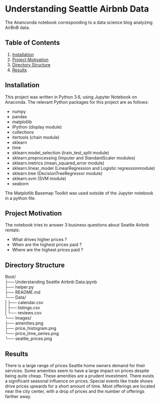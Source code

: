 # Understanding Seattle Airbnb Data
The Ananconda notebook corresponding to a data science blog analyzing AirBnB data.

## Table of Contents

1. [Installation](#installation)
2. [Project Motivation](#motivation)
3. [Directory Structure](#directoryStructure)
4. [Results](#results)

## Installation <a name="installation"></a>

This project was written in Python 3.6, using Jupyter Notebook on Anaconda. The relevant Python packages for this project are as follows:

- numpy
- pandas
- matplotlib
- IPython (display module)
- collections
- itertools (chain module)
- sklearn
- time
- sklearn.model_selection (train_test_split module)
- sklearn.preprocessing (Imputer and StandardScaler modules)
- sklearn.metrics (mean_squared_error module)
- sklearn.linear_model (LinearRegression and Logistic regressionmodule)
- sklearn.tree (DecisionTreeRegressor module)
- sklearn.svm (SVM module)
- seaborn

The Matplotlib Basemap Toolkit was used outside of the Jupyter notebook in a python file.

## Project Motivation <a name="motivation"></a>

The notebook tries to answer 3 business questions about Seattle Airbnb rentals:

- What drives higher prices ?
- When are the highest prices paid ?
- Where are the highest prices paid ?

## Directory Structure <a name="directoryStructure"></a>

Root/  
├── Understanding Seattle Airbnb Data.ipynb  
├── helper.py  
├── README.md  
└── Data/  
|   ├── calendar.csv  
|   ├──	listings.csv  
|   └── reviews.csv  
└── Images/  
    ├── amenities.png  
    ├──	price_histogram.png  
    └── price_time_series.png  
    └── seattle_prices.png  

## Results <a name="results"></a>
There is a large range of prices Seattle home owners demand for their services. Some amenities seem to have a large impact on prices despite being quite cheap. These amenities are a prudent investment. There exists a significant seasonal influence on prices. Special events like trade shows drive prices upwards for a short amount of time. Most offerings are located near the city center, with a drop of prices and the number of offerings farther away.
